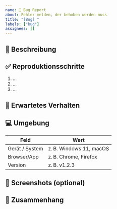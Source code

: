 ```yaml
---
name: 🐛 Bug Report
about: Fehler melden, der behoben werden muss
title: "[Bug] "
labels: ["bug"]
assignees: []
---
```


## 🐛 Beschreibung

<!-- Was ist das Problem? -->

## ✅ Reproduktionsschritte

<!-- Schritte, um den Bug zu reproduzieren -->

1. …
2. …
3. …

## 🧭 Erwartetes Verhalten

<!-- Was sollte stattdessen passieren? -->

## 💻 Umgebung

| Feld           | Wert                     |
|----------------|--------------------------|
| Gerät / System | z. B. Windows 11, macOS  |
| Browser/App    | z. B. Chrome, Firefox    |
| Version        | z. B. v1.2.3             |

## 📸 Screenshots (optional)

<!-- Bildmaterial oder Logs, wenn hilfreich -->

## 🔗 Zusammenhang

<!-- Verlinke zugehörige Issues oder PRs -->

